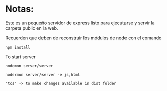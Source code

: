 # Notas:

Este es un pequeño servidor de express listo para ejecutarse y servir la carpeta public en la web.

Recuerden que deben de reconstruir los módulos de node con el comando

```
npm install
```

To start server

```
nodemon server/server

nodermon server/server -e js,html

"tcs" -> to make changes available in dist folder
```
